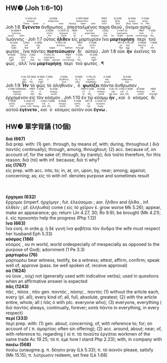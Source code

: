 ## HW❸ (Joh 1:6–10)
<rt>Joh 1:6</rt> <RUBY><ruby><ruby><strong>Ἐγένετο</strong><rt>There came</rt></ruby><rt>γίνομαι</rt></ruby><rt>V-2ADI-3S</rt></RUBY> <RUBY><ruby><ruby>ἄνθρωπος ,<rt>a man</rt></ruby><rt>ἄνθρωπος</rt></ruby><rt>N-NSM</rt></RUBY> <RUBY><ruby><ruby><em>ἀπεσταλμένος</em><rt>having been sent</rt></ruby><rt>ἀποστέλλω</rt></ruby><rt>V-RPP-NSM</rt></RUBY> <RUBY><ruby><ruby>παρὰ<rt>from</rt></ruby><rt>παρά</rt></ruby><rt>PREP</rt></RUBY> <RUBY><ruby><ruby>Θεοῦ ,<rt>God</rt></ruby><rt>θεός</rt></ruby><rt>N-GSM</rt></RUBY> <RUBY><ruby><ruby>ὄνομα<rt>[the] name</rt></ruby><rt>ὄνομα</rt></ruby><rt>N-NSN</rt></RUBY> <RUBY><ruby><ruby>αὐτῷ<rt>to Him</rt></ruby><rt>αὐτός</rt></ruby><rt>P-DSM</rt></RUBY> <RUBY><ruby><ruby>Ἰωάννης ·<rt>[was] John</rt></ruby><rt>Ἰωάννης</rt></ruby><rt>N-NSM-P</rt></RUBY> <rt>Joh 1:7</rt> <RUBY><ruby><ruby>οὗτος<rt>He</rt></ruby><rt>οὗτος</rt></ruby><rt>D-NSM</rt></RUBY> <RUBY><ruby><ruby><strong>ἦλθεν</strong><rt>came</rt></ruby><rt>ἔρχομαι</rt></ruby><rt>V-2AAI-3S</rt></RUBY> <RUBY><ruby><ruby>εἰς<rt>as</rt></ruby><rt>εἰς</rt></ruby><rt>PREP</rt></RUBY> <RUBY><ruby><ruby>μαρτυρίαν<rt>a witness</rt></ruby><rt>μαρτυρία</rt></ruby><rt>N-ASF</rt></RUBY> <RUBY><ruby><ruby>ἵνα<rt>that</rt></ruby><rt>ἵνα</rt></ruby><rt>CONJ</rt></RUBY> <RUBY><ruby><ruby><strong>μαρτυρήσῃ</strong><rt>he might testify</rt></ruby><rt>μαρτυρέω</rt></ruby><rt>V-AAS-3S</rt></RUBY> <RUBY><ruby><ruby>περὶ<rt>concerning</rt></ruby><rt>περί</rt></ruby><rt>PREP</rt></RUBY> <RUBY><ruby><ruby>τοῦ<rt>the</rt></ruby><rt>ὁ</rt></ruby><rt>T-GSN</rt></RUBY> <RUBY><ruby><ruby>φωτός ,<rt>Light</rt></ruby><rt>φῶς</rt></ruby><rt>N-GSN</rt></RUBY> <RUBY><ruby><ruby>ἵνα<rt>that</rt></ruby><rt>ἵνα</rt></ruby><rt>CONJ</rt></RUBY> <RUBY><ruby><ruby>πάντες<rt>all</rt></ruby><rt>πᾶς</rt></ruby><rt>A-NPM</rt></RUBY> <RUBY><ruby><ruby><strong>πιστεύσωσιν</strong><rt>might believe</rt></ruby><rt>πιστεύω</rt></ruby><rt>V-AAS-3P</rt></RUBY> <RUBY><ruby><ruby>δι᾽<rt>through</rt></ruby><rt>διά</rt></ruby><rt>PREP</rt></RUBY> <RUBY><ruby><ruby>αὐτοῦ .<rt>him</rt></ruby><rt>αὐτός</rt></ruby><rt>P-GSM</rt></RUBY> <rt>Joh 1:8</rt> <RUBY><ruby><ruby>οὐκ<rt>Not</rt></ruby><rt>οὐ</rt></ruby><rt>PRT-N</rt></RUBY> <RUBY><ruby><ruby><strong>ἦν</strong><rt>was</rt></ruby><rt>εἰμί</rt></ruby><rt>V-IAI-3S</rt></RUBY> <RUBY><ruby><ruby>ἐκεῖνος<rt>He</rt></ruby><rt>ἐκεῖνος</rt></ruby><rt>D-NSM</rt></RUBY> <RUBY><ruby><ruby>τὸ<rt>the</rt></ruby><rt>ὁ</rt></ruby><rt>T-NSN</rt></RUBY> <RUBY><ruby><ruby>φῶς ,<rt>Light</rt></ruby><rt>φῶς</rt></ruby><rt>N-NSN</rt></RUBY> <RUBY><ruby><ruby>ἀλλ᾽<rt>but</rt></ruby><rt>ἀλλά</rt></ruby><rt>CONJ</rt></RUBY> <RUBY><ruby><ruby>ἵνα<rt>that</rt></ruby><rt>ἵνα</rt></ruby><rt>CONJ</rt></RUBY> <RUBY><ruby><ruby><strong>μαρτυρήσῃ</strong><rt>he might witness</rt></ruby><rt>μαρτυρέω</rt></ruby><rt>V-AAS-3S</rt></RUBY> <RUBY><ruby><ruby>περὶ<rt>concerning</rt></ruby><rt>περί</rt></ruby><rt>PREP</rt></RUBY> <RUBY><ruby><ruby>τοῦ<rt>the</rt></ruby><rt>ὁ</rt></ruby><rt>T-GSN</rt></RUBY> <RUBY><ruby><ruby>φωτός . ¶<rt>Light</rt></ruby><rt>φῶς</rt></ruby><rt>N-GSN</rt></RUBY></br></br></br> <rt>Joh 1:9</rt> <RUBY><ruby><ruby><strong>Ἦν</strong><rt>Was</rt></ruby><rt>εἰμί</rt></ruby><rt>V-IAI-3S</rt></RUBY> <RUBY><ruby><ruby>τὸ<rt>the</rt></ruby><rt>ὁ</rt></ruby><rt>T-NSN</rt></RUBY> <RUBY><ruby><ruby>φῶς<rt>Light</rt></ruby><rt>φῶς</rt></ruby><rt>N-NSN</rt></RUBY> <RUBY><ruby><ruby>τὸ<rt>-</rt></ruby><rt>ὁ</rt></ruby><rt>T-NSN</rt></RUBY> <RUBY><ruby><ruby>ἀληθινὸν ,<rt>true</rt></ruby><rt>ἀληθινός</rt></ruby><rt>A-NSN</rt></RUBY> <RUBY><ruby><ruby>ὃ<rt>who</rt></ruby><rt>ὅς, ἥ</rt></ruby><rt>R-NSN</rt></RUBY> <RUBY><ruby><ruby><strong>φωτίζει</strong><rt>enlightens</rt></ruby><rt>φωτίζω</rt></ruby><rt>V-PAI-3S</rt></RUBY> <RUBY><ruby><ruby>πάντα<rt>every</rt></ruby><rt>πᾶς</rt></ruby><rt>A-ASM</rt></RUBY> <RUBY><ruby><ruby>ἄνθρωπον ,<rt>man</rt></ruby><rt>ἄνθρωπος</rt></ruby><rt>N-ASM</rt></RUBY> <RUBY><ruby><ruby><em>ἐρχόμενον</em><rt>coming</rt></ruby><rt>ἔρχομαι</rt></ruby><rt>V-PNP-ASM⁞NSN</rt></RUBY> <RUBY><ruby><ruby>εἰς<rt>into</rt></ruby><rt>εἰς</rt></ruby><rt>PREP</rt></RUBY> <RUBY><ruby><ruby>τὸν<rt>the</rt></ruby><rt>ὁ</rt></ruby><rt>T-ASM</rt></RUBY> <RUBY><ruby><ruby>κόσμον .<rt>world</rt></ruby><rt>κόσμος</rt></ruby><rt>N-ASM</rt></RUBY> <rt>Joh 1:10</rt> <RUBY><ruby><ruby>ἐν<rt>In</rt></ruby><rt>ἐν</rt></ruby><rt>PREP</rt></RUBY> <RUBY><ruby><ruby>τῷ<rt>the</rt></ruby><rt>ὁ</rt></ruby><rt>T-DSM</rt></RUBY> <RUBY><ruby><ruby>κόσμῳ<rt>world</rt></ruby><rt>κόσμος</rt></ruby><rt>N-DSM</rt></RUBY> <RUBY><ruby><ruby><strong>ἦν ,</strong><rt>He was</rt></ruby><rt>εἰμί</rt></ruby><rt>V-IAI-3S</rt></RUBY> <RUBY><ruby><ruby>καὶ<rt>and</rt></ruby><rt>καί</rt></ruby><rt>CONJ</rt></RUBY> <RUBY><ruby><ruby>ὁ<rt>the</rt></ruby><rt>ὁ</rt></ruby><rt>T-NSM</rt></RUBY> <RUBY><ruby><ruby>κόσμος<rt>world</rt></ruby><rt>κόσμος</rt></ruby><rt>N-NSM</rt></RUBY> <RUBY><ruby><ruby>δι᾽<rt>through</rt></ruby><rt>διά</rt></ruby><rt>PREP</rt></RUBY> <RUBY><ruby><ruby>αὐτοῦ<rt>Him</rt></ruby><rt>αὐτός</rt></ruby><rt>P-GSM</rt></RUBY> <RUBY><ruby><ruby><strong>ἐγένετο ,</strong><rt>came into being</rt></ruby><rt>γίνομαι</rt></ruby><rt>V-2ADI-3S</rt></RUBY> <RUBY><ruby><ruby>καὶ<rt>and</rt></ruby><rt>καί</rt></ruby><rt>CONJ</rt></RUBY> <RUBY><ruby><ruby>ὁ<rt>the</rt></ruby><rt>ὁ</rt></ruby><rt>T-NSM</rt></RUBY> <RUBY><ruby><ruby>κόσμος<rt>world</rt></ruby><rt>κόσμος</rt></ruby><rt>N-NSM</rt></RUBY> <RUBY><ruby><ruby>αὐτὸν<rt>Him</rt></ruby><rt>αὐτός</rt></ruby><rt>P-ASM</rt></RUBY> <RUBY><ruby><ruby>οὐκ<rt>not</rt></ruby><rt>οὐ</rt></ruby><rt>PRT-N</rt></RUBY> <RUBY><ruby><ruby><strong>ἔγνω .</strong><rt>knew</rt></ruby><rt>γινώσκω</rt></ruby><rt>V-2AAI-3S</rt></RUBY> 



## HW❸ 單字背誦 (10個)

**διά (667)**</BR>διά prep. with: (1) gen. through, by means of, with; during, throughout ( διὰ παντός continually); through, among, throughout; (2) acc. because of, on account of, for the sake of; through, by (rarely); διὰ τοῦτο therefore, for this reason; διὰ (τό) with inf. because; διὰ τί why?</BR>
**εἰς (1767)**</BR>εἰς prep. with acc. into, to; in, at, on, upon, by, near; among; against; concerning; as; εἰς τό with inf. denotes purpose and sometimes result</BR></BR></BR></BR>
**ἔρχομαι (632)**</BR>ἔρχομαι (imperf. ἠρχόμην , fut. ἐλεύσομαι ; aor. ἦλθον and ἦλθα , inf. ἐλθεῖν ; pf. ἐλήλυθα) come ( εἰς τὸ χεῖρον ἐ. grow worse Mk 5.26); appear, make an appearance; go; return (Jn 4.27, 30; Ro 9.9); be brought (Mk 4.21); ἐ. εἰς προκοπήν help the progress (Php 1.12)</BR>
**ἵνα (663)**</BR>ἵνα conj. in orde.g. ἡ δὲ γυνὴ ἵνα φοβῆται τὸν ἄνδρα the wife must respect her husband Eph 5.33)</BR>
**κόσμος (186)**</BR>κόσμος , ου m world, world ordespecially of mespecially as opposed to the purpose of God); adornment (1 Pe 3.3)</BR>
**μαρτυρέω (76)**</BR>μαρτυρέω bear witness, testify, be a witness; attest, affirm, confirm; speak well of, approve (pass. be well spoken of, receive approval)</BR>
**οὐ (1624)**</BR>οὐ (οὐκ , οὐχ) not (generally used with indicative verbs); used in questions when an affirmative answer is expected</BR>
**πᾶς (1243)**</BR>πᾶς , πᾶσα , πᾶν gen. παντός , πάσης , παντός (1) without the article each, every (pl. all); every kind of; all, full, absolute, greatest; (2) with the article entire, whole; all ( πᾶς ὁ with ptc. everyone who); (3) everyone, everything ( διὰ παντός always, continually, forever; κατὰ πάντα in everything, in every respect)</BR>
**περί (333)**</BR>περί prep. with: (1) gen. about, concerning, of, with reference to; for; on account of ( π. ἁμαρτίας often sin offering); (2) acc. around, about; near; of, with reference to, regarding ( οἱ π. τὰ τοιαῦτα ἐργάται workmen of the same trade Ac 19.25; τὰ π. ἐμέ how I stand Php 2.23); with, in company with</BR>
**ποιέω (568)**</BR>ποιέω (unaugme.g. π. δέησιν pray (Lk 5.33); π. τὸ ἱκανόν please, satisfy (Mk 15.15); π. λύτρωσιν redeem, set free (Lk 1.68)</BR>
